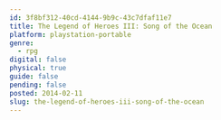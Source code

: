 ```yaml
---
id: 3f8bf312-40cd-4144-9b9c-43c7dfaf11e7
title: The Legend of Heroes III: Song of the Ocean
platform: playstation-portable
genre:
  - rpg
digital: false
physical: true
guide: false
pending: false
posted: 2014-02-11
slug: the-legend-of-heroes-iii-song-of-the-ocean
---
```


